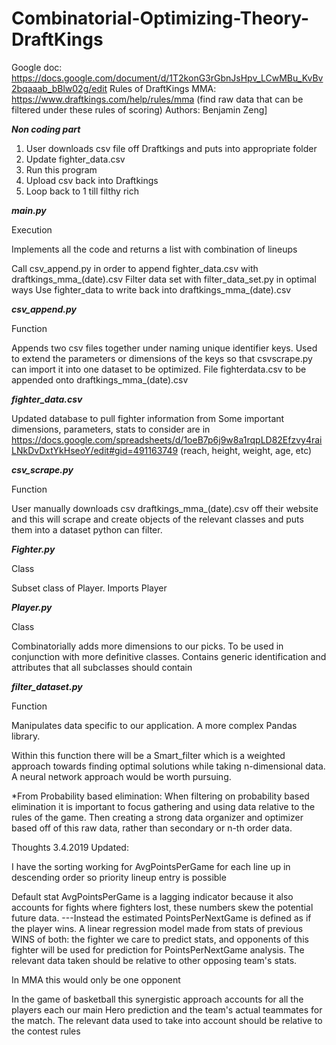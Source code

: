 # Combinatorial-Optimizing-Theory-DraftKings
Google doc: https://docs.google.com/document/d/1T2konG3rGbnJsHpv_LCwMBu_KvBv2bqaaab_bBlw02g/edit
Rules of DraftKings MMA: https://www.draftkings.com/help/rules/mma (find raw data that can be filtered under these rules of scoring)
Authors: Benjamin Zeng]

***Non coding part***

1. User downloads csv file off Draftkings and puts into appropriate folder
2. Update fighter_data.csv
3. Run this program
4. Upload csv back into Draftkings
5. Loop back to 1 till filthy rich


***main.py***

Execution

Implements all the code and returns a list with combination of lineups

Call csv_append.py in order to append fighter_data.csv with draftkings_mma_(date).csv
Filter data set with filter_data_set.py in optimal ways
Use fighter_data to write back into draftkings_mma_(date).csv



***csv_append.py***

Function

Appends two csv files together under naming unique identifier keys. Used to extend the parameters or dimensions of the keys so that csvscrape.py can import it into one dataset to be optimized. File fighterdata.csv  to be appended onto draftkings_mma_(date).csv



***fighter_data.csv***

Updated database to pull fighter information from
Some important dimensions, parameters, stats to consider are in
https://docs.google.com/spreadsheets/d/1oeB7p6j9w8a1rqpLD82Efzvy4raiLNkDvDxtYkHseoY/edit#gid=491163749
(reach, height, weight, age, etc)



***csv_scrape.py***

Function

User manually downloads csv draftkings_mma_(date).csv off their website and this will scrape and create objects of the relevant classes and puts them into a dataset python can filter.




***Fighter.py***

Class

Subset class of Player. Imports Player



***Player.py***

Class

Combinatorially adds more dimensions to our picks. To be used in conjunction with more definitive classes. Contains generic identification and attributes that all subclasses should contain



***filter_dataset.py***

Function

Manipulates data specific to our application. A more complex Pandas library.

Within this function there will be a Smart_filter which is a weighted approach towards finding optimal solutions while taking n-dimensional data. A neural network approach would be worth pursuing.

*From Probability based elimination: When filtering on probability based elimination it is important to focus gathering and using data relative to the rules of the game.  Then creating a strong data organizer and optimizer based off of this raw data, rather than secondary or n-th order data.


Thoughts 3.4.2019 Updated:

I have the sorting working for AvgPointsPerGame for each line up in descending order so priority lineup entry is possible

Default stat AvgPointsPerGame is a lagging indicator because it also accounts for fights where fighters lost, these numbers skew the potential future data. ---Instead the estimated PointsPerNextGame is defined as if the player wins. A linear regression model made from stats of previous WINS of both: the fighter we care to predict stats, and opponents of this fighter will be used for prediction for PointsPerNextGame analysis.
The relevant data taken should be relative to other opposing team's stats.

In MMA this would only be one opponent

In the game of basketball this synergistic approach accounts for all the players each our main Hero prediction and the team's actual teammates for the match.
The relevant data used to take into account should be relative to the contest rules
